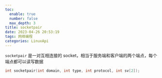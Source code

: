 ```yaml
---
toc:
  enable: true
  number: false
  max_depth: 3
title: socketpair
date: 2023-04-26 20:53:19
tags: 网络编程
categories: LinuxApi
---
```


`socketpair` 是一对互相连接的 socket，相当于服务端和客户端的两个端点，每个端点都可以读写数据

```cpp
int socketpair(int domain, int type, int protocol, int sv[2]);
```